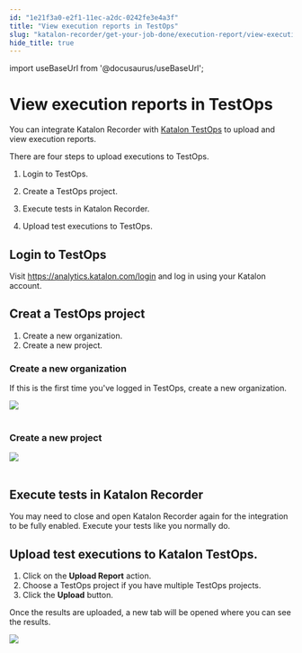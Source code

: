 ```yaml
---
id: "1e21f3a0-e2f1-11ec-a2dc-0242fe3e4a3f"
title: "View execution reports in TestOps"
slug: "katalon-recorder/get-your-job-done/execution-report/view-execution-reports-in-testops"
hide_title: true
---
```

import useBaseUrl from '@docusaurus/useBaseUrl';


# <a id="id" class="anchor_top_offset"/><a id="ariaid-title1" class="anchor_top_offset"/>View execution reports in TestOps

<p xmlns="http://www.w3.org/1999/xhtml" className="p">You can integrate Katalon Recorder with <a className="xref j-external-link" href="https://www.katalon.com/testops/" target="_blank">Katalon TestOps</a> to   upload and view execution reports.</p> 
<div xmlns="http://www.w3.org/1999/xhtml" className="p">There are four steps to upload executions to TestOps.<ol className="ol"><li className="li"><p className="p">Login
        to TestOps.</p></li><li className="li"><p className="p">Create a TestOps project.</p></li><li className="li"><p className="p">Execute tests in
        Katalon Recorder.</p></li><li className="li"><p className="p">Upload test executions to TestOps.</p></li></ol> </div>
    

## <a id="id_1" class="anchor_top_offset"/>Login to TestOps

    
      
<p xmlns="http://www.w3.org/1999/xhtml" className="p">Visit <a className="xref j-external-link" href="https://analytics.katalon.com/login" target="_blank">https://analytics.katalon.com/login</a>   and log in using your Katalon account.</p> 
    
  
    

## <a id="id_2" class="anchor_top_offset"/>Creat a TestOps project

    
      
<ol xmlns="http://www.w3.org/1999/xhtml" className="ol">   <li className="li">Create a new organization.</li>   <li className="li">Create a new project.</li> </ol> 
    
          
      

### <a id="id_3" class="anchor_top_offset"/>Create a new organization

      
        
<p xmlns="http://www.w3.org/1999/xhtml" className="p">If this is the first time you've logged in TestOps, create a new   organization.</p> 
        
<p xmlns="http://www.w3.org/1999/xhtml" className="p">   <img className="image" src={useBaseUrl("https://raw.githubusercontent.com/katalon-studio/docs-images/master/katalon-recorder/docs/jtbd/monitor-scenarios/image5.png")} /><br /><br /> </p> 
      
    
      

### <a id="id_4" class="anchor_top_offset"/>Create a new project

      
        
<p xmlns="http://www.w3.org/1999/xhtml" className="p">   <img className="image" src={useBaseUrl("https://raw.githubusercontent.com/katalon-studio/docs-images/master/katalon-recorder/docs/jtbd/monitor-scenarios/image7.png")} /><br /><br /> </p> 
      
    
    

## <a id="id_5" class="anchor_top_offset"/>Execute tests in Katalon Recorder

    
      
<p xmlns="http://www.w3.org/1999/xhtml" className="p">You may need to close and open Katalon Recorder again for the   integration to be fully enabled. Execute your tests like you   normally do.</p> 
    
  
    

## <a id="id_6" class="anchor_top_offset"/>Upload test executions to Katalon TestOps.

    
      
<ol xmlns="http://www.w3.org/1999/xhtml" className="ol">   <li className="li">Click on the <strong className="ph b">Upload Report</strong> action.</li>   <li className="li">Choose a TestOps project if you have multiple TestOps     projects.</li>   <li className="li">Click the <strong className="ph b">Upload</strong> button.</li> </ol> 
      
<p xmlns="http://www.w3.org/1999/xhtml" className="p">Once the results are uploaded, a new tab will be opened where   you can see the results.</p> 
      
<p xmlns="http://www.w3.org/1999/xhtml" className="p">   <img className="image" src={useBaseUrl("https://raw.githubusercontent.com/katalon-studio/docs-images/master/katalon-recorder/docs/jtbd/monitor-scenarios/image8.png")} /><br /><br /> </p> 
    
  
